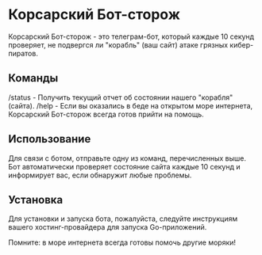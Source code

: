 # Корсарский Бот-сторож

Корсарский Бот-сторож - это телеграм-бот, который каждые 10 секунд проверяет, не подвергся ли "корабль" (ваш сайт) атаке грязных кибер-пиратов.

## Команды

 /status - Получить текущий отчет об состоянии нашего "корабля" (сайта).
 /help   - Если вы оказались в беде на открытом море интернета, Корсарский Бот-сторож всегда готов прийти на помощь.

## Использование

Для связи с ботом, отправьте одну из команд, перечисленных выше. Бот автоматически проверяет состояние сайта каждые 10 секунд и информирует вас, если обнаружит любые проблемы.

## Установка

Для установки и запуска бота, пожалуйста, следуйте инструкциям вашего хостинг-провайдера для запуска Go-приложений.


Помните: в море интернета всегда готовы помочь другие моряки!

